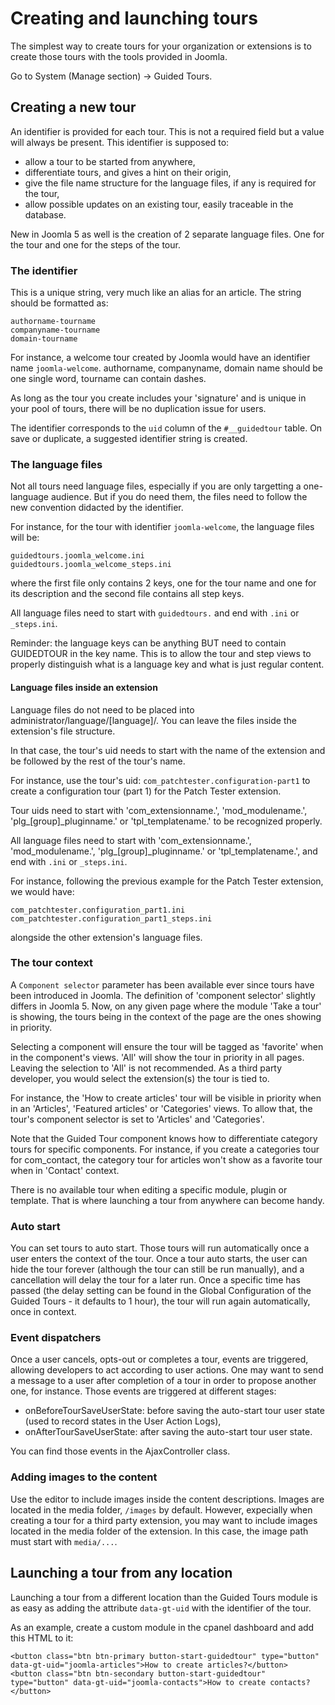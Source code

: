 # Creating and launching tours

The simplest way to create tours for your organization or extensions is to create those tours with the tools provided in Joomla.

Go to System (Manage section) -> Guided Tours.

## Creating a new tour

An identifier is provided for each tour. This is not a required field but a value will always be present.
This identifier is supposed to:

- allow a tour to be started from anywhere,
- differentiate tours, and gives a hint on their origin,
- give the file name structure for the language files, if any is required for the tour,
- allow possible updates on an existing tour, easily traceable in the database.

New in Joomla 5 as well is the creation of 2 separate language files. One for the tour and one for the steps of the tour.


### The identifier

This is a unique string, very much like an alias for an article.
The string should be formatted as:

```
authorname-tourname
companyname-tourname
domain-tourname
```

For instance, a welcome tour created by Joomla would have an identifier name `joomla-welcome`.
authorname, companyname, domain name should be one single word, tourname can contain dashes.

As long as the tour you create includes your 'signature' and is unique in your pool of tours, there will be no duplication issue for users. 

The identifier corresponds to the `uid` column of the `#__guidedtour` table.
On save or duplicate, a suggested identifier string is created.


### The language files

Not all tours need language files, especially if you are only targetting a one-language audience.
But if you do need them, the files need to follow the new convention didacted by the identifier.

For instance, for the tour with identifier `joomla-welcome`, the language files will be:

```
guidedtours.joomla_welcome.ini
guidedtours.joomla_welcome_steps.ini
```

where the first file only contains 2 keys, one for the tour name and one for its description and the second file contains all step keys.

All language files need to start with `guidedtours.` and end with `.ini` or `_steps.ini`.

Reminder: the language keys can be anything BUT need to contain GUIDEDTOUR in the key name. This is to allow the tour and step views to properly distinguish what is a language key and what is just regular content.

#### Language files inside an extension

Language files do not need to be placed into administrator/language/[language]/. You can leave the files inside the extension's file structure.

In that case, the tour's uid needs to start with the name of the extension and be followed by the rest of the tour's name.

For instance, use the tour's uid:
`com_patchtester.configuration-part1`
to create a configuration tour (part 1) for the Patch Tester extension.

Tour uids need to start with 'com_extensionname.', 'mod_modulename.', 'plg_[group]_pluginname.' or 'tpl_templatename.' to be recognized properly.

All language files need to start with 'com_extensionname.', 'mod_modulename.', 'plg_[group]_pluginname.' or 'tpl_templatename.', and end with `.ini` or `_steps.ini`.

For instance, following the previous example for the Patch Tester extension, we would have: 

```
com_patchtester.configuration_part1.ini
com_patchtester.configuration_part1_steps.ini
```
alongside the other extension's language files.


### The tour context

A `Component selector` parameter has been available ever since tours have been introduced in Joomla.
The definition of 'component selector' slightly differs in Joomla 5.
Now, on any given page where the module 'Take a tour' is showing, the tours being in the context of the page are the ones showing in priority.

Selecting a component will ensure the tour will be tagged as 'favorite' when in the component's views. 'All' will show the tour in priority in all pages. Leaving the selection to 'All' is not recommended. As a third party developer, you would select the extension(s) the tour is tied to.  

For instance, the 'How to create articles' tour will be visible in priority when in an 'Articles', 'Featured articles' or 'Categories' views.
To allow that, the tour's component selector is set to 'Articles' and 'Categories'.

Note that the Guided Tour component knows how to differentiate category tours for specific components. For instance, if you create a categories tour for com_contact, the category tour for articles won't show as a favorite tour when in 'Contact' context.

There is no available tour when editing a specific module, plugin or template. That is where launching a tour from anywhere can become handy.


### Auto start

You can set tours to auto start. Those tours will run automatically once a user enters the context of the tour. Once a tour auto starts, the user can hide the tour forever (although the tour can still be run manually), and a cancellation will delay the tour for a later run. Once a specific time has passed (the delay setting can be found in the Global Configuration of the Guided Tours - it defaults to 1 hour), the tour will run again automatically, once in context.


### Event dispatchers

Once a user cancels, opts-out or completes a tour, events are triggered, allowing developers to act according to user actions. One may want to send a message to a user after completion of a tour in order to propose another one, for instance.
Those events are triggered at different stages:
- onBeforeTourSaveUserState: before saving the auto-start tour user state (used to record states in the User Action Logs),
- onAfterTourSaveUserState: after saving the auto-start tour user state.

You can find those events in the AjaxController class.


### Adding images to the content

Use the editor to include images inside the content descriptions. Images are located in the media folder, ```/images``` by default.
However, expecially when creating a tour for a third party extension, you may want to include images located in the media folder of the extension.
In this case, the image path must start with ```media/...```.


## Launching a tour from any location

Launching a tour from a different location than the Guided Tours module is as easy as adding the attribute `data-gt-uid` with the identifier of the tour.

As an example, create a custom module in the cpanel dashboard and add this HTML to it:

```
<button class="btn btn-primary button-start-guidedtour" type="button" data-gt-uid="joomla-articles">How to create articles?</button>
<button class="btn btn-secondary button-start-guidedtour" type="button" data-gt-uid="joomla-contacts">How to create contacts?</button>
```
